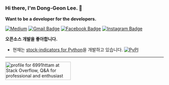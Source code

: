 ### Hi there, I'm Dong-Geon Lee. 👋
**Want to be a developer for the developers.** 
<!-- | [résumé](https://programmers.co.kr/pr/matth1996_75645) -->
<!-- 
[![Hits](https://hits.seeyoufarm.com/api/count/incr/badge.svg?url=https%3A%2F%2Fgithub.com%2FLeeDongGeon1996&count_bg=%2379C83D&title_bg=%23555555&icon=&icon_color=%23E7E7E7&title=hits&edge_flat=false)](https://hits.seeyoufarm.com) -->
[![Medium](https://img.shields.io/badge/-Medium-12100E?style=flat-square&logo=medium&logoColor=white)](https://6991httam.medium.com/)
[![Gmail Badge](https://img.shields.io/badge/-Gmail-d14836?style=flat-square&logo=Gmail&logoColor=white&link=mailto:secmatth1996@gmail.com)](mailto:secmatth1996@gmail.com)
[![Facebook Badge](https://img.shields.io/badge/-Facebook-1877f2?style=flat-square&logo=facebook&logoColor=white&link=https://www.facebook.com/matth1996/)](https://www.facebook.com/matth1996/)
[![Instagram Badge](https://img.shields.io/badge/-Instagram-%23E4405F.svg?style=flat-square&logo=Instagram&logoColor=white)](https://www.instagram.com/day12.oct)



<!--  - **백엔드 개발자로 취업을 준비하고 있습니다.**
   - 프로젝트 | 설명 | 언어/프레임워크 | 비고
     :---|:---|:---|:---
     [STM](https://github.com/LeeDongGeon1996/STM) | WYSIWYG Editor를 사용하여 시험지를 One-click 제작. | Java, Spring | 졸업작품
     [공인식당](https://github.com/matzip-exe/Server) | 서울시, 구 업무추진비 데이터를 기반으로 한 음식점 모바일 앱. | JavaScript, Express | [Google Play](https://play.google.com/store/apps/details?id=com.team_no_yes.matzip_exe)
     [Nomakase](https://github.com/nomakase/server-common) | 오마카세 노쇼 예약 플랫폼. | TypeScript, Express | 미출시  -->
     
     
**오픈소스 개발을 좋아합니다.**
   - 현재는 [stock-indicators for Python](https://github.com/DaveSkender/Stock.Indicators.Python)을 개발하고 있습니다. [![PyPI](https://img.shields.io/pypi/v/stock-indicators?color=blue&label=PyPI)](https://badge.fury.io/py/stock-indicators)

<!--    - 프로젝트 | 설명 | 언어/기술 | 비고
     :---|:---|:---|:---
     [Cypher Notepad](https://cypher-notepad.github.io) | The user-friendly, plain-text editor with Hybrid Encryption. | Java | <img src="https://img.shields.io/github/downloads/cypher-notepad/cypher-notepad/total?color=%239730b0&style=flat-square" alt="GitHub All Releases" />
     MicrosoftDocs/azure-docs | [Fix typo: PostgresSql -> PostgreSql](https://github.com/MicrosoftDocs/azure-docs/pull/64910) | - | -
     docker/cli | [docs: Fix wrong variable name](https://github.com/docker/cli/pull/2944) | - | - -->
     
----

<a href="https://stackoverflow.com/users/13766950/6991httam"><img src="https://stackoverflow.com/users/flair/13766950.png" width="208" height="58" alt="profile for 6991httam at Stack Overflow, Q&amp;A for professional and enthusiast programmers" title="profile for 6991httam at Stack Overflow, Q&amp;A for professional and enthusiast programmers"></a>

<!-- ![Anurag's GitHub stats](https://github-readme-stats.vercel.app/api?username=leedonggeon1996&show_icons=true)
 -->
 
<!--
**LeeDongGeon1996/LeeDongGeon1996** is a ✨ _special_ ✨ repository because its `README.md` (this file) appears on your GitHub profile.

Here are some ideas to get you started:

- 🔭 I’m currently working on ...
- 🌱 I’m currently learning ...
- 👯 I’m looking to collaborate on ...
- 🤔 I’m looking for help with ...
- 💬 Ask me about ...
- 📫 How to reach me: ...
- 😄 Pronouns: ...
- ⚡ Fun fact: ...
-->

